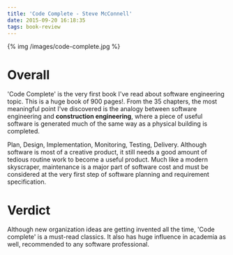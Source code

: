 ```yaml
---
title: 'Code Complete - Steve McConnell'
date: 2015-09-20 16:18:35
tags: book-review
---
```


{% img /images/code-complete.jpg %}

Overall
===
'Code Complete' is the very first book I've read about software engineering topic. This is a huge book of 900 pages!. From the 35 chapters, the most meaningful point I've discovered is the analogy between software engineering and **construction engineering**, where a piece of useful software is generated much of the same way as a physical building is completed.

Plan, Design, Implementation, Monitoring, Testing,  Delivery. Although software is most of a creative product, it still needs a good amount of tedious routine work to become a useful product. Much like a modern skyscraper, maintenance is a major part of software cost and must be considered at the very first step of software planning and requirement specification.

Verdict
===
Although new organization ideas are getting invented all the time, 'Code complete' is a must-read classics. It also has huge influence in academia as well, recommended to any software professional.


